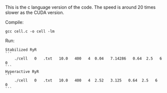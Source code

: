 This is the c language version of the code. The speed is around 20 times slower as the CUDA version.


Compile:
```
gcc cell.c -o cell -lm
```

Run:

	Stabilized RyR
	```
		./cell   0   .txt   10.0   400   4  0.04   7.14286   0.64  2.5   6   0
	```
	Hyperactive RyR
	```
		./cell   0   .txt   10.0   400   4  2.52   3.125   0.64  2.5   6   0
	```
